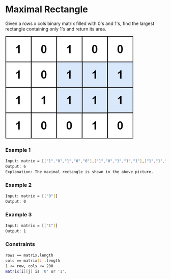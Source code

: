 # Maximal Rectangle

Given a rows x cols binary matrix filled with 0's and 1's, find the largest rectangle containing only 1's and return its area.

[![maximal](maximal.jpg)]()
### Example 1
```sh
Input: matrix = [["1","0","1","0","0"],["1","0","1","1","1"],["1","1","1","1","1"],["1","0","0","1","0"]]
Output: 6
Explanation: The maximal rectangle is shown in the above picture.
```

### Example 2
```sh
Input: matrix = [["0"]]
Output: 0
```

### Example 3
```sh
Input: matrix = [["1"]]
Output: 1
```

### Constraints
```sh
rows == matrix.length
cols == matrix[i].length
1 <= row, cols <= 200
matrix[i][j] is '0' or '1'.
```
